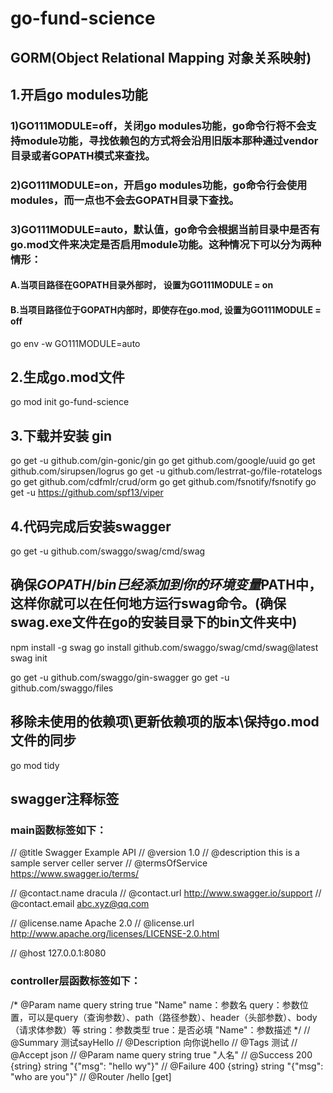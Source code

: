 # go-fund-science
## GORM(Object Relational Mapping 对象关系映射)
## 1.开启go modules功能
### 1)GO111MODULE=off，关闭go modules功能，go命令行将不会支持module功能，寻找依赖包的方式将会沿用旧版本那种通过vendor目录或者GOPATH模式来查找。
### 2)GO111MODULE=on，开启go modules功能，go命令行会使用modules，而一点也不会去GOPATH目录下查找。
### 3)GO111MODULE=auto，默认值，go命令会根据当前目录中是否有go.mod文件来决定是否启用module功能。这种情况下可以分为两种情形：
#### A.当项目路径在GOPATH目录外部时， 设置为GO111MODULE = on
#### B.当项目路径位于GOPATH内部时，即使存在go.mod, 设置为GO111MODULE = off
go env -w GO111MODULE=auto
## 2.生成go.mod文件
go mod init go-fund-science
## 3.下载并安装 gin
go get -u github.com/gin-gonic/gin
go get github.com/google/uuid
go get github.com/sirupsen/logrus
go get -u github.com/lestrrat-go/file-rotatelogs
go get github.com/cdfmlr/crud/orm
go get github.com/fsnotify/fsnotify
go get -u https://github.com/spf13/viper
## 4.代码完成后安装swagger
go get -u github.com/swaggo/swag/cmd/swag
## 确保$GOPATH/bin已经添加到你的环境变量$PATH中，这样你就可以在任何地方运行swag命令。(确保swag.exe文件在go的安装目录下的bin文件夹中)
npm install -g swag
go install github.com/swaggo/swag/cmd/swag@latest
swag init

go get -u github.com/swaggo/gin-swagger
go get -u github.com/swaggo/files
## 移除未使用的‌依赖项‌\更新依赖项的版本‌\保持go.mod文件的同步
go mod tidy


## swagger注释标签
### main函数标签如下：
// @title Swagger Example API
// @version 1.0
// @description this is a sample server celler server
// @termsOfService https://www.swagger.io/terms/
 
// @contact.name dracula
// @contact.url http://www.swagger.io/support
// @contact.email abc.xyz@qq.com
 
// @license.name Apache 2.0
// @license.url http://www.apache.org/licenses/LICENSE-2.0.html
 
// @host 127.0.0.1:8080

### controller层函数标签如下：
/* @Param name query string true "Name"
name：参数名
query：参数位置，可以是query（查询参数）、path（路径参数）、header（头部参数）、body（请求体参数）等
string：参数类型
true：是否必填
"Name"：参数描述
*/
// @Summary 测试sayHello
// @Description 向你说hello
// @Tags 测试
// @Accept json
// @Param name query string true "人名"
// @Success 200 {string} string "{"msg": "hello wy"}"
// @Failure 400 {string} string "{"msg": "who are you"}"
// @Router /hello [get]